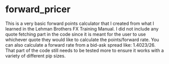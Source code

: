 # forward_pricer

This is a very basic forward points calculator that I created from what I learned in the Lehman Brothers FX Training Manual. I did not include any quote fetching part in the code since it is meant for the user to use whichever quote they would like to calculate the points/forward rate. You can also calculate a forward rate from a bid-ask spread like: 1.4023/26. That part of the code still needs to be tested more to ensure it works with a variety of different pip sizes. 
